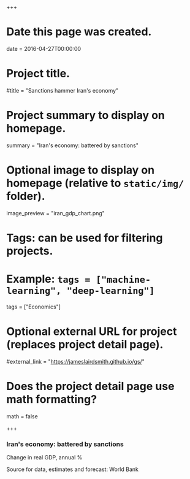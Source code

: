 +++
# Date this page was created.
date = 2016-04-27T00:00:00

# Project title.
#title = "Sanctions hammer Iran's economy"

# Project summary to display on homepage.
summary = "Iran's economy: battered by sanctions"

# Optional image to display on homepage (relative to `static/img/` folder).
image_preview = "iran_gdp_chart.png"

# Tags: can be used for filtering projects.
# Example: `tags = ["machine-learning", "deep-learning"]`
tags = ["Economics"]

# Optional external URL for project (replaces project detail page).
#external_link = "https://jameslairdsmith.github.io/gs/"

# Does the project detail page use math formatting?
math = false

+++
<head>
  <title>Embedding Vega-Lite</title>
  <script src="https://d3js.org/d3.v5.js"></script>
  <script src="https://cdn.jsdelivr.net/npm/vega@5.7.3"></script>
  <script src="https://cdn.jsdelivr.net/npm/vega-lite@4.0.0-beta.11"></script>
  <script src="https://cdn.jsdelivr.net/npm/vega-embed@6.0.0"></script>
  
</head>

<body>

<div id="headingblock" align="center">
    <h3 align="left" id="irangdphead">Iran's economy: battered by sanctions</h3>
    <p align="left" id="irangdpsubhead">Change in real GDP, annual %</p>
</div>

<div id="irangdpvis" align="center"></div>
<p align="left" id="irangdpsource">Source for data, estimates and forecast: World Bank</p> 

<script type="text/javascript">

width = document.getElementById("irangdpvis").offsetWidth;

maxWidth = 630;

getWorkingWidth = function(width,maxWidth){if(width < maxWidth)
                                          {return 1 * width}
                                          else {return maxWidth}};
                                          
plotWidth = getWorkingWidth(width, maxWidth);

aspectRatio = 0.75;

plotMaxHeight = 350;

plotHight =  Math.max(aspectRatio * plotWidth, plotMaxHeight);

leftMargin = (width - plotWidth)/2;

rightMargin = leftMargin;

document.getElementById("irangdphead")
    .setAttribute(
      "style",`
      margin-left: ${leftMargin}px;
      margin-right: ${rightMargin}px`);
      
document.getElementById("irangdpsubhead")
    .setAttribute(
      "style",`
      margin-left: ${leftMargin}px;
      margin-right: ${rightMargin}px;
      font-style: italic;
      //margin-bottom: 0;
      text-align:left;`);
      
document.getElementById("irangdpsource")
    .setAttribute(
      "style", `
      margin-left: ${leftMargin}px; 
      margin-right: ${rightMargin}px;
      font-size: 0.7rem;
      color: #696969;
      //margin-bottom: 0; 
      text-align:left;`);
      
document.getElementById("irangdpvis")
    .setAttribute(
      "style", `
      margin-left: ${leftMargin}px; 
      margin-right: ${rightMargin}px;
      // font-size: 0.7rem;
      // color: #696969;
      // margin-bottom: 0; 
      //text-align:right;`
);

el = document.getElementById('irangdpsubhead');

style = window.getComputedStyle(el, null).getPropertyValue('font-size');

fontFamily = window.getComputedStyle(el, null).getPropertyValue('font-family');

subFontSize = parseFloat(style); 

url_string = "https://raw.githubusercontent.com/jameslairdsmith/iran_worldbank_data/master/current_iran_indicators.csv";

rectDataRaw =  [
  {"start": "2018-06-30", "end": "2020-06-30", "event": "Estimate"},
  {"start": "2020-06-30", "end": "2022-06-15", "event": "Forecast"}
];

eventDates =  [
  {"eventDate": "2016-01-16", "eventDescription": "Nuclear deal implemented \u2192 ", "yVal": "0.12"},
  {"eventDate": "2018-01-11", "eventDescription": "Trump sanctions take effect \u2192 ", "yVal": "-0.0925"}
];

makeGdpPercent = {calculate: "datum.annual_gdp_growth/100", "as": "annual_gdp_growth_perc"};

getTextMidpoint = {calculate: "(datum.start + datum.end)/2", "as": "midPoint"};

makeFirstDateLong = "if(datum.label == '2010', datum.label, timeFormat(datum.value, '%y'))";

yAxis = {title: null,
         tickCount: 8,
         ticks: false,
         domain:false,
         labelFontSize: subFontSize - 3,
         labelFont: fontFamily,
         labelPadding: 5,
         orient: "right",
         grid: true,
         format: "%"};
         
xAxis = {title: "Fiscal year ending",
         grid: false,
         labelExpr: makeFirstDateLong,
         labelFontSize: subFontSize - 3,
         labelFont: fontFamily,
         maxExtent: 40,
         orient: "bottom",
         minExtent: 40,
         labelPadding: 6,
         titleFontSize: subFontSize - 3,
         titleFont: fontFamily,
         titlePadding: -4,
         domain:false,
         ticks: false};
         
yEncoding = {field: "annual_gdp_growth_perc",
              type: "quantitative",
              scale: {domain: [-0.12, 0.15]},
              axis: yAxis};
              
xEncoding = {field: "year",
              axis: xAxis,
              scale: {domain: ["2010-01-01", "2022-01-01"]},
              type: "temporal"};
              
rectLegend = {orient: "top", 
               title: null, 
               labelFont: fontFamily,
               labelFontSize: subFontSize - 3};
               
rectEncoding = {
  x: {field: "start", type: "temporal"},
  x2: {field: "end"},
  fillOpacity: {value: 0.2},
  color: {field: "event",
          type: "nominal",
          scale: {"range": ["#969696", "#c7c7c7"]},
          legend: rectLegend}};
          
textEncoding = {
  x: {field: "midPoint", type: "temporal"},
  y: {value: 60},
  text: {field: "event", type: "nominal"}
};

vLineEncoding = {
  x: {field: "eventDate", type: "temporal"}
};

labelEncoding = {
      x: {field: "eventDate", type: "temporal"},
      y: {field: "yVal", type: "quantitative"},
      text: {field: "eventDescription", 
             legend: null,
             type: "nominal"}
};

barMark = {
      mark: {type: "bar"},
      data: {url: url_string},
      transform: [makeGdpPercent],
      encoding: {
        y: yEncoding,
        x: xEncoding,
        fillOpacity: {value: 1},
        color: {value: "#595959"}}
};

rectMark = {
    mark: {type: "rect"},
    data: {values: rectDataRaw},
    encoding: rectEncoding
};

vLineMark = {
  mark: {type: "rule"},
  data: {values: eventDates},
  encoding: vLineEncoding
};

labelMark = {
  mark: {type: "text",
         font: fontFamily,
         fontSize: subFontSize - 5,
         align: "right"},
  data: {values: eventDates},
  encoding: labelEncoding
};

ruleConfig = {
    strokeDash: [6,4],
    color: "grey"
};

barWidthMutiple = 16.5;

barWidth = plotWidth/barWidthMutiple;

plotConfig = {
  bar: {continuousBandSize: barWidth},
  rule: ruleConfig,
  style: {cell: {stroke: "transparent"}}
};

plot = {
  $schema: "https://vega.github.io/schema/vega-lite/v4.json",
  width: plotWidth,
  height: plotHight,
  autosize: {
        type: "fit",
        contains: "padding"
      },
  layer:[barMark, rectMark, vLineMark, labelMark],
  config: plotConfig
};

opt = ({
      "actions": false,
      "tooltip": false
    });
    
vegaEmbed("#irangdpvis", plot, opt);


</script>

</body>

